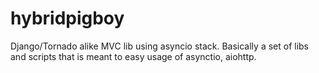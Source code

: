 # hybridpigboy
Django/Tornado alike MVC lib using asyncio stack. Basically a set of libs and scripts that is meant to easy usage of asynctio, aiohttp.
